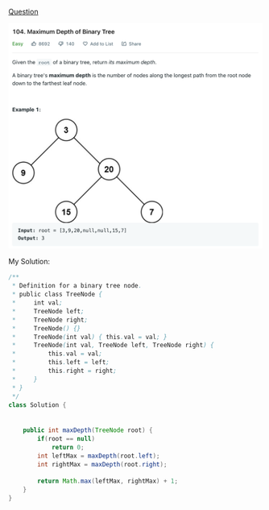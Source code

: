 [Question](https://leetcode.com/problems/maximum-depth-of-binary-tree/)



<img src="0104 Maximum Depth of Binary Tree/image-20221014134415941.png">



My Solution:

```java
/**
 * Definition for a binary tree node.
 * public class TreeNode {
 *     int val;
 *     TreeNode left;
 *     TreeNode right;
 *     TreeNode() {}
 *     TreeNode(int val) { this.val = val; }
 *     TreeNode(int val, TreeNode left, TreeNode right) {
 *         this.val = val;
 *         this.left = left;
 *         this.right = right;
 *     }
 * }
 */
class Solution {
    
    
    public int maxDepth(TreeNode root) {
        if(root == null) 
            return 0;
        int leftMax = maxDepth(root.left);
        int rightMax = maxDepth(root.right);
        
        return Math.max(leftMax, rightMax) + 1;
    }
}
```

